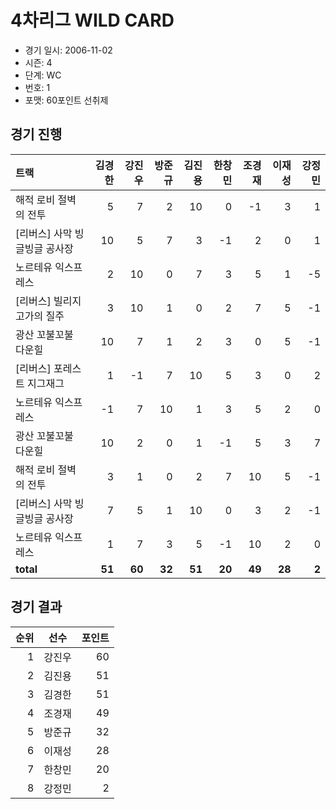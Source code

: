 # 4차리그 WILD CARD

- 경기 일시: 2006-11-02
- 시즌: 4
- 단계: WC
- 번호: 1
- 포맷: 60포인트 선취제





## 경기 진행

| 트랙 | 김경한 | 강진우 | 방준규 | 김진용 | 한창민 | 조경재 | 이재성 | 강정민 |
|:---|---:|---:|---:|---:|---:|---:|---:|---:|
| 해적 로비 절벽의 전투 | 5 | 7 | 2 | 10 | 0 | -1 | 3 | 1 |
| [리버스] 사막 빙글빙글 공사장 | 10 | 5 | 7 | 3 | -1 | 2 | 0 | 1 |
| 노르테유 익스프레스 | 2 | 10 | 0 | 7 | 3 | 5 | 1 | -5 |
| [리버스] 빌리지 고가의 질주 | 3 | 10 | 1 | 0 | 2 | 7 | 5 | -1 |
| 광산 꼬불꼬불 다운힐 | 10 | 7 | 1 | 2 | 3 | 0 | 5 | -1 |
| [리버스] 포레스트 지그재그 | 1 | -1 | 7 | 10 | 5 | 3 | 0 | 2 |
| 노르테유 익스프레스 | -1 | 7 | 10 | 1 | 3 | 5 | 2 | 0 |
| 광산 꼬불꼬불 다운힐 | 10 | 2 | 0 | 1 | -1 | 5 | 3 | 7 |
| 해적 로비 절벽의 전투 | 3 | 1 | 0 | 2 | 7 | 10 | 5 | -1 |
| [리버스] 사막 빙글빙글 공사장 | 7 | 5 | 1 | 10 | 0 | 3 | 2 | -1 |
| 노르테유 익스프레스 | 1 | 7 | 3 | 5 | -1 | 10 | 2 | 0 |
| __total__ | __51__ | __60__ | __32__ | __51__ | __20__ | __49__ | __28__ | __2__ |




## 경기 결과

| 순위 | 선수 | 포인트 |
|---:|:---:|---:|
| 1 | 강진우 | 60 |
| 2 | 김진용 | 51 |
| 3 | 김경한 | 51 |
| 4 | 조경재 | 49 |
| 5 | 방준규 | 32 |
| 6 | 이재성 | 28 |
| 7 | 한창민 | 20 |
| 8 | 강정민 | 2 |


